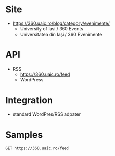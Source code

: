 # Site

* https://360.uaic.ro/blog/category/evenimente/
  * University of Iasi / 360 Events
  * Universitatea din Iași / 360 Evenimente

# API

* RSS
  * https://360.uaic.ro/feed
  * WordPress

# Integration

* standard WordPres/RSS adpater

# Samples

```http
GET https://360.uaic.ro/feed
```

